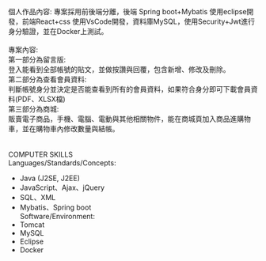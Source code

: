 個人作品內容: 
專案採用前後端分離，後端 Spring boot+Mybatis 使用eclipse開發，前端React+css 使用VsCode開發，資料庫MySQL，使用Security+Jwt進行身分驗證，並在Docker上測試。<br>
<br>
專案內容:<br>
第一部分為留言版:<br>
	登入能看到全部帳號的貼文，並做按讚與回覆，包含新增、修改及刪除。<br>
第二部分為查看會員資料:<br>
判斷帳號身分並決定是否能查看到所有的會員資料，如果符合身分即可下載會員資料(PDF、XLSX檔)<br>
第三部分為商城:<br>
販賣電子商品，手機、電腦、電動與其他相關物件，能在商城頁加入商品進購物車，並在購物車內修改數量與結帳。<br>
<br>
<br>
COMPUTER SKILLS<br>
Languages/Standards/Concepts:
-	Java (J2SE, J2EE)
-	JavaScript、Ajax、jQuery
-	SQL、XML
-	Mybatis、Spring boot<br>
Software/Environment:
-	Tomcat
-	MySQL
-	Eclipse
-	Docker
